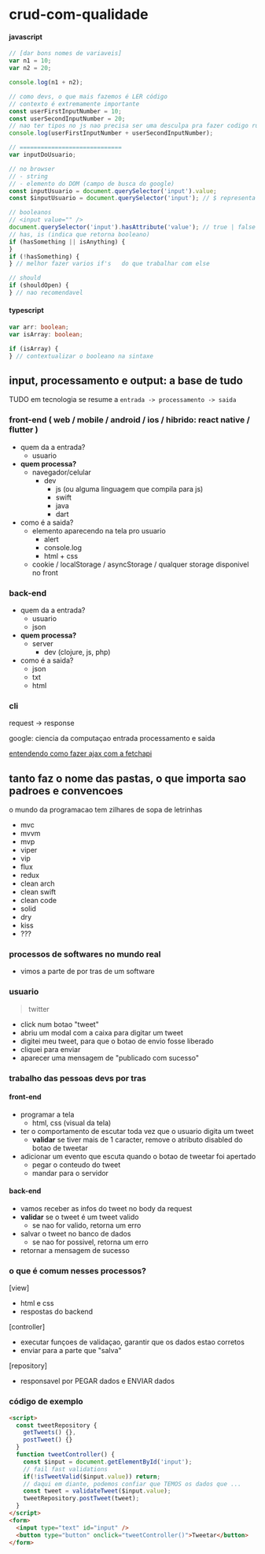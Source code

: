 # crud-com-qualidade

#### javascript

```js
// [dar bons nomes de variaveis]
var n1 = 10;
var n2 = 20;

console.log(n1 + n2);

// como devs, o que mais fazemos é LER código
// contexto é extremamente importante
const userFirstInputNumber = 10;
const userSecondInputNumber = 20;
// nao ter tipos no js nao precisa ser uma desculpa pra fazer codigo ruim (faz codigo bom usando a propria sintaxe das variaveis)
console.log(userFirstInputNumber + userSecondInputNumber);

// =============================
var inputDoUsuario;

// no browser
// - string
// - elemento do DOM (campo de busca do google)
const inputUsuario = document.querySelector('input').value;
const $inputUsuario = document.querySelector('input'); // $ representa o elemento do DOM

// booleanos
// <input value="" />
document.querySelector('input').hasAttribute('value'); // true | false
// has, is (indica que retorna booleano)
if (hasSomething || isAnything) {
}
if (!hasSomething) {
} // melhor fazer varios if's	do que trabalhar com else

// should
if (shouldOpen) {
} // nao recomendavel
```

#### typescript

```ts
var arr: boolean;
var isArray: boolean;

if (isArray) {
} // contextualizar o booleano na sintaxe
```

## input, processamento e output: a base de tudo

TUDO em tecnologia se resume a `entrada -> processamento -> saida`

### front-end ( web / mobile / android / ios / hibrido: react native / flutter )

- quem da a entrada?
  - usuario
- **quem processa?**
  - navegador/celular
    - dev
      - js (ou alguma linguagem que compila para js)
      - swift
      - java
      - dart
- como é a saida?
  - elemento aparecendo na tela pro usuario
    - alert
    - console.log
    - html + css
  - cookie / localStorage / asyncStorage / qualquer storage disponivel no front

### back-end

- quem da a entrada?
  - usuario
  - json
- **quem processa?**
  - server
    - dev (clojure, js, php)
- como é a saida?
  - json
  - txt
  - html

### cli

request -> response

google: ciencia da computaçao entrada processamento e saida

[entendendo como fazer ajax com a fetchapi](https://medium.com/@omariosouto/entendendo-como-fazer-ajax-com-a-fetchapi-977ff20da3c6)

## tanto faz o nome das pastas, o que importa sao padroes e convencoes

o mundo da programacao tem zilhares de sopa de letrinhas

- mvc
- mvvm
- mvp
- viper
- vip
- flux
- redux
- clean arch
- clean swift
- clean code
- solid
- dry
- kiss
- ???

### processos de softwares no mundo real

- vimos a parte de por tras de um software

### usuario

> twitter

- click num botao "tweet"
- abriu um modal com a caixa para digitar um tweet
- digitei meu tweet, para que o botao de envio fosse liberado
- cliquei para enviar
- aparecer uma mensagem de "publicado com sucesso"

### trabalho das pessoas devs por tras

#### front-end

- programar a tela
  - html, css (visual da tela)
- ter o comportamento de escutar toda vez que o usuario digita um tweet
  - **validar** se tiver mais de 1 caracter, remove o atributo disabled do botao de tweetar
- adicionar um evento que escuta quando o botao de tweetar foi apertado
  - pegar o conteudo do tweet
  - mandar para o servidor

#### back-end

- vamos receber as infos do tweet no body da request
- **validar** se o tweet é um tweet valido
  - se nao for valido, retorna um erro
- salvar o tweet no banco de dados
  - se nao for possivel, retorna um erro
- retornar a mensagem de sucesso

### o que é comum nesses processos?

[view]

- html e css
- respostas do backend

[controller]

- executar funçoes de validaçao, garantir que os dados estao corretos
- enviar para a parte que "salva"

[repository]

- responsavel por PEGAR dados e ENVIAR dados

### código de exemplo

```html
<script>
  const tweetRepository {
    getTweets() {},
    postTweet() {}
  }
  function tweetController() {
    const $input = document.getElementById('input');
    // fail fast validations
    if(!isTweetValid($input.value)) return;
    // daqui em diante, podemos confiar que TEMOS os dados que ...
    const tweet = validateTweet($input.value);
    tweetRepository.postTweet(tweet);
  }
</script>
<form>
  <input type="text" id="input" />
  <button type="button" onclick="tweetController()">Tweetar</button>
</form>
```
